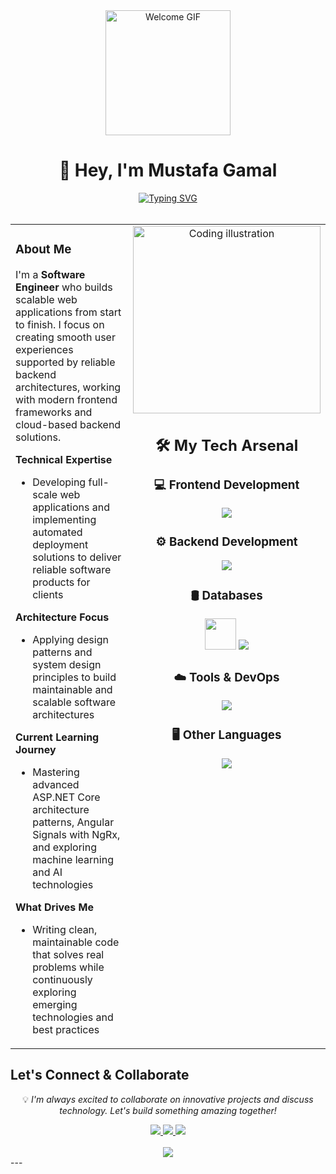 <div align="center">
  <img src="https://media0.giphy.com/media/v1.Y2lkPTc5MGI3NjExbjdrN211Mm05NDg5MTF0aGV1emZmemE3NXVkbWc1M2k4cXVkdnZtMiZlcD12MV9pbnRlcm5hbF9naWZfYnlfaWQmY3Q/S9d8XB557e8phGLBVS/giphy.gif" width="200" alt="Welcome GIF" />
  <h1>👋 Hey, I'm Mustafa Gamal</h1>
<a href="https://git.io/typing-svg">
  <img src="https://readme-typing-svg.demolab.com?font=Fira+Code&size=28&pause=1000&color=97E12F&center=true&vCenter=true&width=400&lines=Full+Stack+Developer+%F0%9F%92%BB;Software+Engineer+%F0%9F%9B%A0;Frontend+Developer+%F0%9F%8E%A8;Backend+Developer+%E2%9A%99" alt="Typing SVG" />
</a>
</div>

<br>

<table>
  <tr>
    <td valign="top" width="50%">

### About Me

I'm a **Software Engineer** who builds scalable web applications from start to finish. I focus on creating smooth user experiences supported by reliable backend architectures, working with modern frontend frameworks and cloud-based backend solutions.


**Technical Expertise**

-  Developing full-scale web applications and implementing automated deployment solutions to deliver reliable software products for clients

**Architecture Focus**

-   Applying design patterns and system design principles to build maintainable and scalable software architectures

**Current Learning Journey**

-   Mastering advanced ASP.NET Core architecture patterns, Angular Signals with NgRx, and exploring machine learning and AI technologies

**What Drives Me**

-   Writing clean, maintainable code that solves real problems while continuously exploring emerging technologies and best practices

</td>
<td valign="top" width="50%">
<div align="center">
<img src="https://raw.githubusercontent.com/MicaelliMedeiros/micaellimedeiros/master/image/computer-illustration.png" alt="Coding illustration" width="300px" />

## 🛠️ My Tech Arsenal

<div align="center">

### 💻 Frontend Development
<p>
  <img src="https://skillicons.dev/icons?i=html,css,js,bootstrap,angular,ts&perline=6&theme=dark"/>
</p>

### ⚙️ Backend Development
<p>
  <img src="https://skillicons.dev/icons?i=cs,dotnet,redis,graphql,rabbitmq&perline=5&theme=dark" />
</p>

### 🛢️ Databases
<p>
  <img src="https://cdn.jsdelivr.net/gh/devicons/devicon/icons/microsoftsqlserver/microsoftsqlserver-plain.svg" width="50" />
  <img src="https://skillicons.dev/icons?i=postgresql,mysql,mongodb&perline=4&theme=dark" />
</p>

### ☁️ Tools & DevOps
<p>
  <img src="https://skillicons.dev/icons?i=git,figma,github,postman,vscode&perline=5&theme=dark" />
</p>
</div>

### 🖥️ Other Languages
<p>
  <img src="https://skillicons.dev/icons?i=cpp,py,java&perline=3&theme=dark" />
</p>

</td>
</tr>
</table>

##  Let's Connect & Collaborate

<div align="center">
  <p>💡 <i>I'm always excited to collaborate on innovative projects and discuss technology. Let's build something amazing together!</i></p>
  <a href="mailto:moustafagamal611@gmail.com">
    <img src="https://img.shields.io/badge/Gmail-EA4335?style=for-the-badge&logo=gmail&logoColor=white" />
  </a>
  <a href="YOUR_LINKEDIN_URL"> 
    <img src="https://img.shields.io/badge/LinkedIn-0A66C2?style=for-the-badge&logo=linkedin&logoColor=white" />
  </a>
  <a href="https://github.com/mustafagamal9">
    <img src="https://img.shields.io/badge/GitHub-181717?style=for-the-badge&logo=github&logoColor=white" />
  </a>
</div>
<br>

<div align="center">
  <img src="https://capsule-render.vercel.app/api?type=waving&color=gradient&height=100§ion=footer&text=Thanks%20for%20Visiting!&fontSize=16&fontColor=fff&animation=twinkling" />
</div>
---

